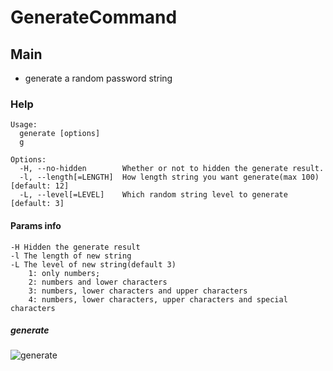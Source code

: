 # GenerateCommand

## Main

- generate a random password string

### Help

```
Usage:
  generate [options]
  g

Options:
  -H, --no-hidden        Whether or not to hidden the generate result.
  -l, --length[=LENGTH]  How length string you want generate(max 100) [default: 12]
  -L, --level[=LEVEL]    Which random string level to generate [default: 3]
```
#### Params info

```
-H Hidden the generate result
-l The length of new string
-L The level of new string(default 3) 
    1: only numbers; 
    2: numbers and lower characters
    3: numbers, lower characters and upper characters
    4: numbers, lower characters, upper characters and special characters
```

##### generate

![generate](http://assest.dowte.com/imgs/pass-cli/generate.jpg)
